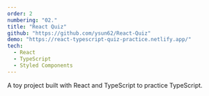 ```yaml
---
order: 2
numbering: "02."
title: "React Quiz"
github: "https://github.com/ysun62/React-Quiz"
demo: "https://react-typescript-quiz-practice.netlify.app/"
tech:
  - React
  - TypeScript
  - Styled Components
---
```


A toy project built with React and TypeScript to practice TypeScript.
